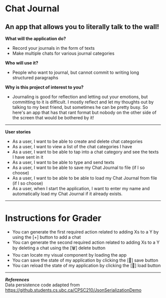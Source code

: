 # Chat Journal

## An app that allows you to literally talk to the wall!

**What will the application do?**
- Record your journals in the form of texts
- Make multiple chats for various journal categories

**Who will use it?**
- People who want to journal, but cannot commit to writing long structured paragraphs

**Why is this project of interest to you?**
- Journaling is good for reflection and letting out your emotions, but committing to it is difficult. I mostly reflect 
and let my thoughts out by talking to my best friend, but sometimes he can be pretty busy. So here's an app that has 
that rant format but nobody on the other side of the screen that would be bothered by it!
---
**User stories**
- As a user, I want to be able to create and delete chat categories
- As a user, I want to view a list of the chat categories I have
- As a user, I want to be able to tap into a chat category and see the texts I have sent in it
- As a user, I want to be able to type and send texts
- As a user, I want to be able to save my Chat Journal to file (if I so choose)
- As a user, I want to be able to be able to load my Chat Journal from file (if I so choose)
- As a user, when I start the application, I want to enter my name and automatically load my Chat Journal if it already exists.
---
# Instructions for Grader

- You can generate the first required action related to adding Xs to a Y by using the [+] button to add a chat
- You can generate the second required action related to adding Xs to a Y by deleting a chat using the [🗑️] delete
button
- You can locate my visual component by loading the app
- You can save the state of my application by clicking the [💾] save button
- You can reload the state of my application by clicking the [📁] load button
---

***References***\
Data persistence code adapted from https://github.students.cs.ubc.ca/CPSC210/JsonSerializationDemo